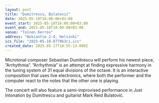 ```yaml
---
layout: post
title: "Dumitrescu, Bulatović"
date: 2025-05-18T16:00:00+03:00
event_start: 2025-05-18T16:00:00+03:00
event_end: 2025-05-18T18:00:00+03:00
venue: "Toinen Kerros"
address: "Nokiantie 2-4, Helsinki"
ics_file: "2025-05-18-8779b3ci.ics"
created_date: 2025-05-17T18:55:13.000Z
---
```


Microtonal composer Sebastian Dumitrescu will perform his newest piece, ”Arrhythmia”. ”Arrhythmia” is an attempt at finding expressive harmony in the tuning system of 31 equal divisions of the octave. It is an interactive composition that uses live electronics, where both the performer and the computer react to the notes that the other one is playing.  
  
The concert will also feature a semi-improvised performance in Just Intonation by Dumitrescu and guitarist Mark Reid Bulatović.
